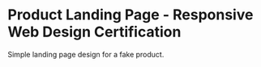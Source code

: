 # Product Landing Page - Responsive Web Design Certification

Simple landing page design for a fake product.
